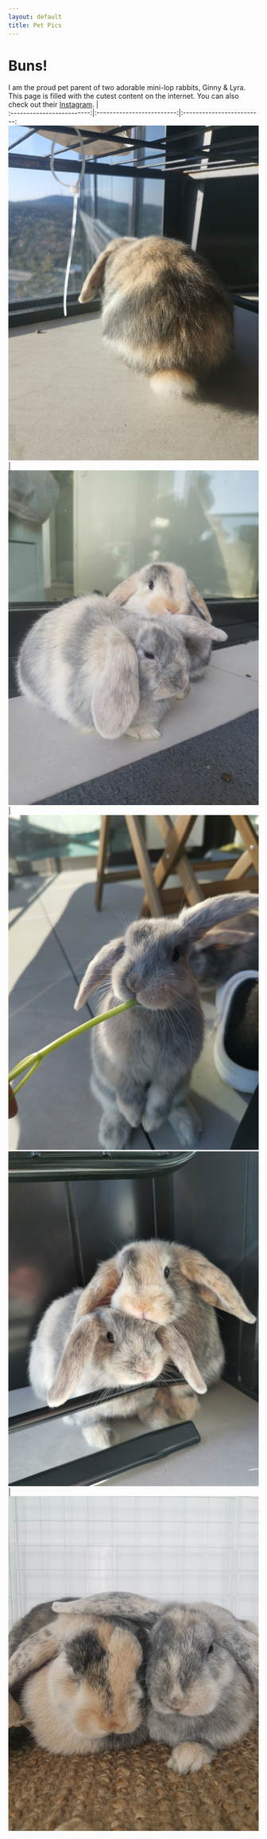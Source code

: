 ```yaml
---
layout: default
title: Pet Pics
---
```


# Buns!

I am the proud pet parent of two adorable mini-lop rabbits, Ginny & Lyra. This page is filled with the cutest content on the internet. You can also check out their [Instagram](https://www.instagram.com/space.bunnss/).
             |  
:-------------------------:|:-------------------------:|:-------------------------:
![Mini-lop rabbits](/assets/images/buns1.jpg)  |  ![Mini-lop rabbits](/assets/images/buns2.jpg) | ![Mini-lop rabbits](/assets/images/buns3.jpg)
![Mini-lop rabbits](/assets/images/buns4.jpg) | ![Mini-lop rabbits](/assets/images/buns5.jpg)
